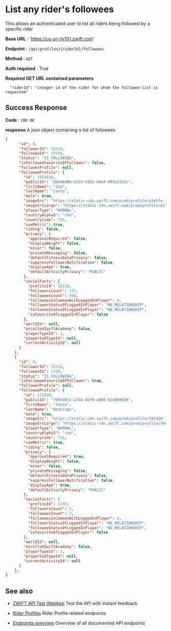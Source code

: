# List any rider's followees

This allows an authenticated user to list all riders being followed by a specific rider

**Base URL** : 'https://us-or-rly101.zwift.com'

**Endpoint** : `/api/profiles/{riderId}/followees`

**Method** : `GET`

**Auth required** : True

**Required GET URL contained parameters**

```
  "riderId": "integer id of the rider for whom the followee-list is requested"
```

## Success Response

**Code** : `200 OK`

**response**
A json object containing a list of followees

```json
{
      "id": 0,
      "followerId": 33318,
      "followeeId": 19130,
      "status": "IS_FOLLOWING",
      "isFolloweeFavoriteOfFollower": false,
      "followerProfile": null,
      "followeeProfile": {
        "id": 1918830,
        "publicId": "d5e60d96-a519-4362-b6e4-899a3332c",
        "firstName": "Jim",
        "lastName": "Canto",
        "male": true,
        "imageSrc": "https://static-cdn.zwift.com/prod/profile/a2e5fa-1084316",
        "imageSrcLarge": "https://static-cdn.zwift.com/prod/profile/a2f73a-1084316",
        "playerType": "NORMAL",
        "countryAlpha3": "che",
        "countryCode": 756,
        "useMetric": true,
        "riding": false,
        "privacy": {
          "approvalRequired": false,
          "displayWeight": false,
          "minor": false,
          "privateMessaging": false,
          "defaultFitnessDataPrivacy": false,
          "suppressFollowerNotification": false,
          "displayAge": true,
          "defaultActivityPrivacy": "PUBLIC"
        },
        "socialFacts": {
          "profileId": 19130,
          "followersCount": 171,
          "followeesCount": 468,
          "followeesInCommonWithLoggedInPlayer": 0,
          "followerStatusOfLoggedInPlayer": "NO_RELATIONSHIP",
          "followeeStatusOfLoggedInPlayer": "NO_RELATIONSHIP",
          "isFavoriteOfLoggedInPlayer": false
        },
        "worldId": null,
        "enrolledZwiftAcademy": false,
        "playerTypeId": 1,
        "playerSubTypeId": null,
        "currentActivityId": null
      }
    },
    {
      "id": 0,
      "followerId": 33318,
      "followeeId": 1330,
      "status": "IS_FOLLOWING",
      "isFolloweeFavoriteOfFollower": true,
      "followerProfile": null,
      "followeeProfile": {
        "id": 131930,
        "publicId": "7955d011-a74b-46f9-a8b6-02a099d20",
        "firstName": "Janna",
        "lastName": "Hastings",
        "male": true,
        "imageSrc": "https://static-cdn.zwift.com/prod/profile/70c929-165146",
        "imageSrcLarge": "https://static-cdn.zwift.com/prod/profile/70c9d92165146",
        "playerType": "NORMAL",
        "countryAlpha3": "che",
        "countryCode": 756,
        "useMetric": true,
        "riding": false,
        "privacy": {
          "approvalRequired": true,
          "displayWeight": false,
          "minor": false,
          "privateMessaging": false,
          "defaultFitnessDataPrivacy": false,
          "suppressFollowerNotification": false,
          "displayAge": true,
          "defaultActivityPrivacy": "PUBLIC"
        },
        "socialFacts": {
          "profileId": 1330,
          "followersCount": 3,
          "followeesCount": 3,
          "followeesInCommonWithLoggedInPlayer": 0,
          "followerStatusOfLoggedInPlayer": "NO_RELATIONSHIP",
          "followeeStatusOfLoggedInPlayer": "NO_RELATIONSHIP",
          "isFavoriteOfLoggedInPlayer": false
        },
        "worldId": null,
        "enrolledZwiftAcademy": false,
        "playerTypeId": 1,
        "playerSubTypeId": null,
        "currentActivityId": null
      }
    },
}
```

## See also

- [ZWIFT API Test WebApp](https://zwiftapi.strukturunion.de) Test the API with instant feedback

- [Rider Profiles](../README.md#rider-profiles) Rider Profile related endpoints

- [Endpoints overview](../README.md#known-endpoints) Overview of all documented API endpoints
